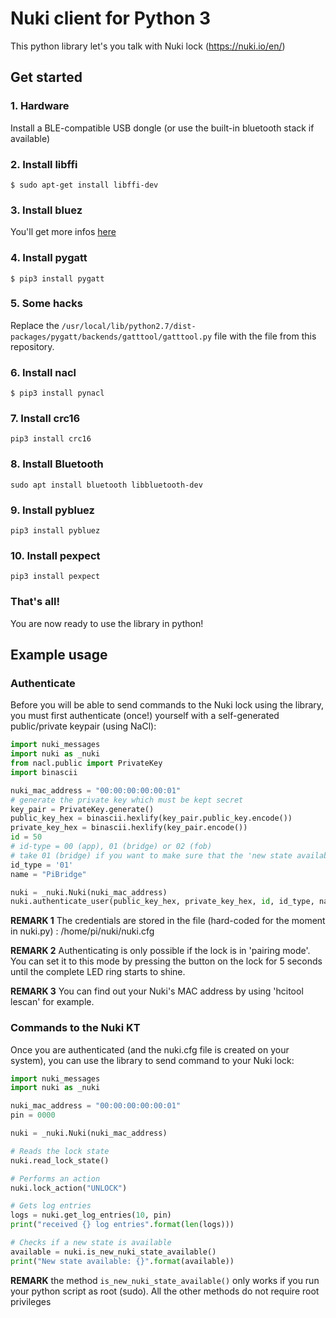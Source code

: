 # Nuki client for Python 3

This python library let's you talk with Nuki lock (https://nuki.io/en/)

## Get started

### 1. Hardware
Install a BLE-compatible USB dongle (or use the built-in bluetooth stack if available)

### 2. Install libffi
`$ sudo apt-get install libffi-dev`

### 3. Install bluez
You'll get more infos [here](https://learn.adafruit.com/install-bluez-on-the-raspberry-pi/installation)

### 4. Install pygatt
`$ pip3 install pygatt`

### 5. Some hacks
Replace the `/usr/local/lib/python2.7/dist-packages/pygatt/backends/gatttool/gatttool.py` file with the file from this repository.

### 6. Install nacl
`$ pip3 install pynacl`

### 7. Install crc16
`pip3 install crc16`

### 8. Install Bluetooth
`sudo apt install bluetooth libbluetooth-dev`

### 9. Install pybluez
`pip3 install pybluez`

### 10. Install pexpect
`pip3 install pexpect`

### That's all!
You are now ready to use the library in python!

## Example usage
### Authenticate
Before you will be able to send commands to the Nuki lock using the library, you must first authenticate (once!) yourself with a self-generated public/private keypair (using NaCl):

```python
import nuki_messages
import nuki as _nuki
from nacl.public import PrivateKey
import binascii

nuki_mac_address = "00:00:00:00:00:01"
# generate the private key which must be kept secret
key_pair = PrivateKey.generate()
public_key_hex = binascii.hexlify(key_pair.public_key.encode())
private_key_hex = binascii.hexlify(key_pair.encode())
id = 50
# id-type = 00 (app), 01 (bridge) or 02 (fob)
# take 01 (bridge) if you want to make sure that the 'new state available'-flag is cleared on the Nuki if you read it out the state using this library
id_type = '01'
name = "PiBridge"

nuki = _nuki.Nuki(nuki_mac_address)
nuki.authenticate_user(public_key_hex, private_key_hex, id, id_type, name)
```

**REMARK 1** The credentials are stored in the file (hard-coded for the moment in nuki.py) : /home/pi/nuki/nuki.cfg

**REMARK 2** Authenticating is only possible if the lock is in 'pairing mode'. You can set it to this mode by pressing the button on the lock for 5 seconds until the complete LED ring starts to shine.

**REMARK 3** You can find out your Nuki's MAC address by using 'hcitool lescan' for example.

### Commands to the Nuki KT
Once you are authenticated (and the nuki.cfg file is created on your system), you can use the library to send command to your Nuki lock:

```python
import nuki_messages
import nuki as _nuki

nuki_mac_address = "00:00:00:00:00:01"
pin = 0000

nuki = _nuki.Nuki(nuki_mac_address)

# Reads the lock state
nuki.read_lock_state()

# Performs an action
nuki.lock_action("UNLOCK")

# Gets log entries
logs = nuki.get_log_entries(10, pin)
print("received {} log entries".format(len(logs)))

# Checks if a new state is available
available = nuki.is_new_nuki_state_available()
print("New state available: {}".format(available))
```

**REMARK** the method `is_new_nuki_state_available()` only works if you run your python script as root (sudo). All the other methods do not require root privileges
